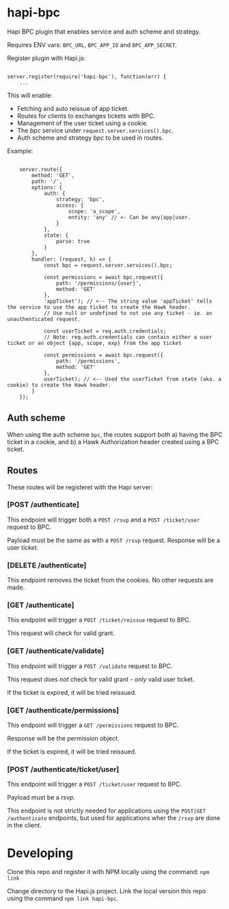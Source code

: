 # hapi-bpc

Hapi BPC plugin that enables service and auth scheme and strategy.

Requires ENV vars: `BPC_URL`, `BPC_APP_ID` and `BPC_APP_SECRET`.


Register plugin with Hapi.js:

```

server.register(require('hapi-bpc'), function(err) {
    ...

```

This will enable:

* Fetching and auto reissue of app ticket.
* Routes for clients to exchanges tickets with BPC.
* Management of the user ticket using a cookie.
* The _bpc_ service under `request.server.services().bpc`.
* Auth scheme and strategy _bpc_ to be used in routes.


Example:

```

    server.route({
        method: 'GET',
        path: '/',
        options: {
            auth: {
                strategy: 'bpc',
                access: {
                    scope: 'a_scope',
                    entity: 'any' // <- Can be any|app|user.
                }
            },
            state: {
                parse: true
            }
        },
        handler: (request, h) => {
            const bpc = request.server.services().bpc;

            const permissions = await bpc.request({
                path: '/permissions/{user}',
                method: 'GET'
            },
            'appTicket'); // <-- The string value 'appTicket' tells the service to use the app ticket to create the Hawk header.
            // Use null or undefined to not use any ticket - ie. an unauthenticated request.

            const userTicket = req.auth.credentials;
            // Note: req.auth.credentials can contain either a user ticket or an object {app, scope, exp} from the app ticket

            const permissions = await bpc.request({
                path: '/permissions',
                method: 'GET'
            },
            userTicket); // <-- Used the userTicket from state (aka. a cookie) to create the Hawk header.
        }
    });

```

## Auth scheme

When using the auth scheme `bpc`, the routes support both a) having the BPC ticket in a cookie, and b) a Hawk Authorization header created using a BPC ticket.

## Routes

These routes will be registeret with the Hapi server:

### [POST /authenticate]

This endpoint will trigger both a `POST /rsvp` and a `POST /ticket/user` request to BPC.

Payload must be the same as with a `POST /rsvp` request. Response will be a user _ticket_.

### [DELETE /authenticate]

This endpoint removes the ticket from the cookies. No other requests are made.

### [GET /authenticate]

This endpoint will trigger a `POST /ticket/reissue` request to BPC.

This request will check for valid grant.

### [GET /authenticate/validate]

This endpoint will trigger a `POST /validate` request to BPC.

This request does _not_ check for valid grant - _only_ valid user ticket.

If the ticket is expired, it will be tried reissued.

### [GET /authenticate/permissions]

This endpoint will trigger a `GET /permissions` request to BPC.

Response will be the permission object.

If the ticket is expired, it will be tried reissued.

### [POST /authenticate/ticket/user]

This endpoint will trigger a `POST /ticket/user` request to BPC.

Payload must be a _rsvp_.

This endpoint is not strictly needed for applications using the `POST|GET /authenticate` endpoints, but used for applications wher the `/rsvp` are done in the client.


# Developing

Clone this repo and register it with NPM locally using the command: `npm link`

Change directory to the Hapi.js project. Link the local version this repo using the command `npm link hapi-bpc`.
